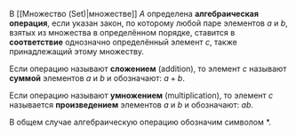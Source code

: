 В [[Множество (Set)|множестве]] $A$ определена **алгебраическая операция**, если указан закон, по которому любой паре элементов $a$ и $b$, взятых из множества в определённом порядке, ставится в **соответствие** однозначно определённый элемент $c$, также принадлежащий этому множеству.

Если операцию называют **сложением** (addition), то элемент $c$ называют **суммой** элементов $a$ и $b$ и обозначают: $a+b$.

Если операцию называют **умножением** (multiplication), то элемент $c$ называется **произведением** элементов $a$ и $b$ и обозначают: $ab$.

В общем случае алгебраическую операцию обозначим символом $*$.
